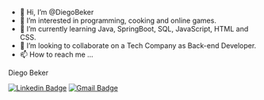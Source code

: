 - 👋 Hi, I’m @DiegoBeker
- 👀 I’m interested in programming, cooking and online games.
- 🌱 I’m currently learning Java, SpringBoot, SQL, JavaScript, HTML and CSS.
- 💞️ I’m looking to collaborate on a Tech Company as Back-end Developer.
- 📫 How to reach me ...

Diego Beker

[![Linkedin Badge](https://img.shields.io/badge/-Diego-blue?style=flat-square&logo=Linkedin&logoColor=white&link=https://www.linkedin.com/in/diego-beker/)](https://www.linkedin.com/in/diego-beker/)
[![Gmail Badge](https://img.shields.io/badge/-diegobecker99@gmail.com-c14438?style=flat-square&logo=Gmail&logoColor=white&link=mailto:diegobecker99@gmail.com)](mailto:diegobecker99@gmail.com)

<!---
DiegoBeker/DiegoBeker is a ✨ special ✨ repository because its `README.md` (this file) appears on your GitHub profile.
You can click the Preview link to take a look at your changes.
--->
